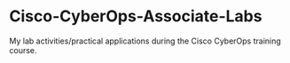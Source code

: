 # Cisco-CyberOps-Associate-Labs
My lab activities/practical applications during the Cisco CyberOps training course.
